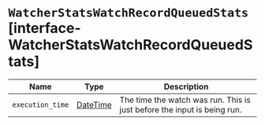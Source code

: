 # `WatcherStatsWatchRecordQueuedStats` [interface-WatcherStatsWatchRecordQueuedStats]

| Name | Type | Description |
| - | - | - |
| `execution_time` | [DateTime](./DateTime.md) | The time the watch was run. This is just before the input is being run. |
